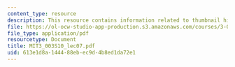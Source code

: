 ```yaml
---
content_type: resource
description: This resource contains information related to thumbnail history of boston.
file: https://ol-ocw-studio-app-production.s3.amazonaws.com/courses/3-003-principles-of-engineering-practice-spring-2010/613e1d8a144488ebec9d4b8ed1da72e1_MIT3_003S10_lec07.pdf
file_type: application/pdf
resourcetype: Document
title: MIT3_003S10_lec07.pdf
uid: 613e1d8a-1444-88eb-ec9d-4b8ed1da72e1
---
```

